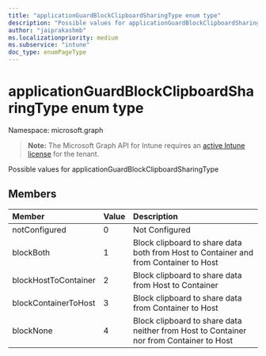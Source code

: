 ```yaml
---
title: "applicationGuardBlockClipboardSharingType enum type"
description: "Possible values for applicationGuardBlockClipboardSharingType"
author: "jaiprakashmb"
ms.localizationpriority: medium
ms.subservice: "intune"
doc_type: enumPageType
---
```


# applicationGuardBlockClipboardSharingType enum type

Namespace: microsoft.graph

> **Note:** The Microsoft Graph API for Intune requires an [active Intune license](https://go.microsoft.com/fwlink/?linkid=839381) for the tenant.

Possible values for applicationGuardBlockClipboardSharingType

## Members
|Member|Value|Description|
|:---|:---|:---|
|notConfigured|0|Not Configured|
|blockBoth|1|Block clipboard to share data both from Host to Container and from Container to Host|
|blockHostToContainer|2|Block clipboard to share data from Host to Container|
|blockContainerToHost|3|Block clipboard to share data from Container to Host|
|blockNone|4|Block clipboard to share data neither from Host to Container nor from Container to Host|

